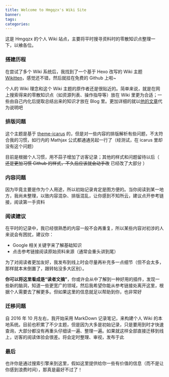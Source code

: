 ```yaml
---
title: Welcome to Hmgqzx's Wiki Site
banner:
tags:
categories:
---
```


这是 Hmgqzx 的个人 Wiki 站点，主要将平时搜寻资料时的零散知识点整理一下，以飨各位。

### 搭建历程

在尝试了多个 Wiki 系统后，我找到了一个基于 Hexo 改写的 Wiki 主题 [Wikitten](https://github.com/zthxxx/hexo-theme-Wikitten)，感觉还不错，然后就挂在免费的 Github 上啦~

个人的 Wiki 理念和这个 Wiki 主题的原作者还是很贴近的。简单来说，就是在网上搜索得来的零散知识点（如资源列表、操作指导等）放在 Wiki 里更为合适；一些由自己内化后提取总结出来的知识才放在 Blog 里。更加详细的就以[他的文章](https://wiki.zthxxx.me/)代为说明吧

### 排版问题

这个主题是基于 [theme-icarus](https://github.com/ppoffice/hexo-theme-icarus) 的，但是对一些内容的排版解析有些问题，不太符合我的习惯，如行内的 Mathjax 公式都通通另起一行了（经测试，在 icarus 里却没有这个问题）

目前是根据个人习惯，用不蒜子增加了访客记录；其他的样式和问题留待以后（ ~~还是更加习惯 Github 的样式，不久后应该就会动手改~~ 已经改了大部分 ）

### 内容问题

因为毕竟主要是作为个人用途，所以初始记录肯定是图方便的。当你阅读到某一地方，我尚未整理，以致内容混杂、排版混乱，让你感到不知所云，建议点开参考链接，阅读第一手资料

### 阅读建议

在平时的记录中，我已经很熟悉的内容一般不会再重复，所以某些内容对初涉的人来说会有困扰，建议你：

* Google 相关关键字来了解基础知识
* 点击参考链接阅读原始资料来源（通常会重头讲到尾）

为了对阅读者更加友好，我发布到线上时会尽量再补充多一点细节（但不会太多，那样就本末倒置了，跟转帖没多大区别）。

**你可以将这里看成是“读者文摘”**，你或许会从中了解到一种好用的插件，发现一些新的脑洞，知道一些更宽广的领域，然后我希望你能从参考链接处离开这里，根据个人需要去了解更多。但如果这里的信息就足以帮助到你，也非常好

### 迁移问题

自 2016 年 10 月左右，我开始采用 MarkDown 记录笔记，来构建个人 Wiki 的本地系统。目前也积累了不少主题，但是因为大多是初始记录，只是要用到时才快速查询，大部分都没有再重头仔细读一遍、整理一遍。如果就这样全部直接迁移到线上，访客的阅读体验会很差。将会定时整理、审视，发布于此

### 最后

也许你是通过搜索引擎来到这里，假如这里提供给你一些有价值的信息（而不是让你感到浪费时间），那真是最好不过了！

